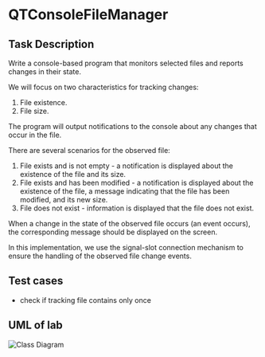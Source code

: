 # QTConsoleFileManager

## Task Description

Write a console-based program that monitors selected files and reports changes in their state.

We will focus on two characteristics for tracking changes:

1. File existence.
2. File size.

The program will output notifications to the console about any changes that occur in the file.

There are several scenarios for the observed file:

1. File exists and is not empty - a notification is displayed about the existence of the file and its size.
2. File exists and has been modified - a notification is displayed about the existence of the file, a message indicating that the file has been modified, and its new size.
3. File does not exist - information is displayed that the file does not exist.

When a change in the state of the observed file occurs (an event occurs), the corresponding message should be displayed on the screen.

In this implementation, we use the signal-slot connection mechanism to ensure the handling of the observed file change events.

## Test cases
- check if tracking file contains only once

## UML of lab
![Class Diagram](http://www.plantuml.com/plantuml/proxy?src=https://raw.githubusercontent.com/insert-zkm/QTConsoleFileManager/dev/UML/instance.puml)
